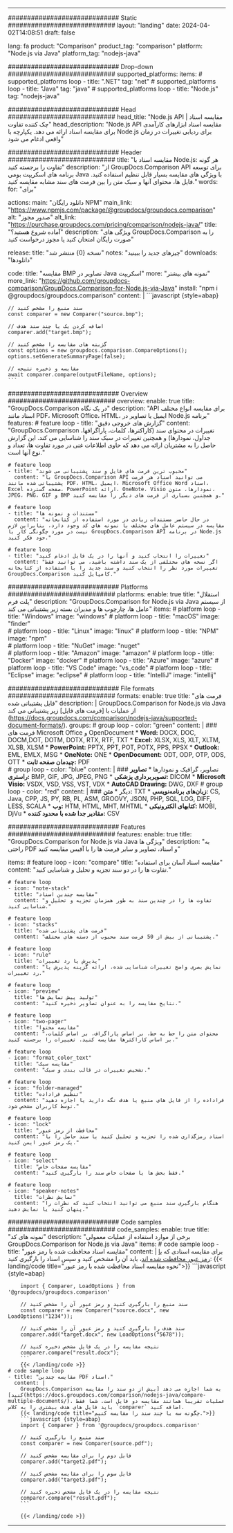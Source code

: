 
---
############################# Static ############################
layout: "landing"
date: 2024-04-02T14:08:51
draft: false

lang: fa
product: "Comparison"
product_tag: "comparison"
platform: "Node.js via Java"
platform_tag: "nodejs-java"

############################# Drop-down ############################
supported_platforms:
  items:
    # supported_platforms loop
    - title: ".NET"
      tag: "net"
    # supported_platforms loop
    - title: "Java"
      tag: "java"
    # supported_platforms loop
    - title: "Node.js"
      tag: "nodejs-java"

############################# Head ############################
head_title: "Node.js API مقایسه اسناد | چک کننده تفاوت"
head_description: "Node.js API مقایسه اسناد ابزارهای کارآمدی برای مقایسه اسناد ارائه می دهد. یکپارچه با Node.js برای ردیابی تغییرات در زمان واقعی ادغام می شود"

############################# Header ############################
title: "مقایسه اسناد با Node.js: هر گونه تفاوت را برجسته کنید"
description: "از GroupDocs.Comparison API برای توسعه برنامه های اسکریپت بومی Java با ویژگی های مقایسه بسیار قابل تنظیم استفاده کنید. فایل ها، محتوای آنها و سبک متن را بین فرمت های سند مشابه مقایسه کنید."
words:
  for: "برای"

actions:
  main: "دانلود رایگان NPM"
  main_link: "https://www.npmjs.com/package/@groupdocs/groupdocs.comparison"
  alt: "صدور مجوز"
  alt_link: "https://purchase.groupdocs.com/pricing/comparison/nodejs-java/"
  title: "آماده شروع هستید؟"
  description: "ویژگی های GroupDocs.Comparison را به صورت رایگان امتحان کنید یا مجوز درخواست کنید"

release:
  title: "نسخه {0} منتشر شد"
  notes: "چیزهای جدید را ببینید"
  downloads: "دانلودها"

code:
  title: "مقایسه BMP تصاویر در Java اسکریپت"
  more: "نمونه های بیشتر"
  more_link: "https://github.com/groupdocs-comparison/GroupDocs.Comparison-for-Node.js-via-Java"
  install: "npm i @groupdocs/groupdocs.comparison"
  content: |
    ```javascript {style=abap}

    // سند منبع را مشخص کنید
    const comparer = new Comparer("source.bmp");

    // اضافه کردن یک یا چند سند هدف
    comparer.add("target.bmp");

    // گزینه های مقایسه را مشخص کنید
    const options = new groupdocs.comparison.CompareOptions();
    options.setGenerateSummaryPage(false);

    // مقایسه و ذخیره نتیجه
    await comparer.compare(outputFileName, options);
    ```

############################# Overview ############################
overview:
  enable: true
  title: "GroupDocs.Comparison در یک نگاه"
  description: "API برای مقایسه انواع مختلف اسناد مانند PDF، Microsoft Office، HTML، ایمیل یا تصاویر در Node.js برنامه"
  features:
    # feature loop
    - title: "گزارش های خروجی دقیق"
      content: "GroupDocs.Comparison تغییرات در محتوای سند (کاراکترها، کلمات، پاراگرافها، جداول، نمودارها) و همچنین تغییرات در سبک سند را شناسایی می کند. این گزارش حاصل را به مشتریان ارائه می دهد که حاوی اطلاعات غنی در مورد تفاوت ها، تعداد و نوع آنها است."

    # feature loop
    - title: "محبوب ترین فرمت های فایل و سند پشتیبانی می شوند"
      content: "با GroupDocs.Comparison API می توانید اسناد هر فرمت پشتیبانی شده مانند PDF، HTML، ایمیل، Microsoft Office Word اسناد، Excel صفحه گسترده، PowerPoint ارائه، OneNote، Visio نمودارها، متون، JPEG، PNG، GIF و BMP و همچنین بسیاری از فرمت های دیگر را مقایسه کنید."

    # feature loop
    - title: "مستندات و نمونه ها"
      content: "در حال حاضر مستندات زیادی در مورد استفاده از کتابخانه مقایسه در سیستم عامل های مختلف با نمونه های کد وجود دارد، بنابراین لازم نیست در مورد چگونگی کار با GroupDocs.Comparison API در برنامه Node.js خود فکر کنید."

    # feature loop
    - title: "تغییرات را انتخاب کنید و آنها را در یک فایل ادغام کنید"
      content: "اگر نسخه های مختلفی از یک سند داشته باشید، می توانید فقط تغییرات مورد نظر را انتخاب کنید و سند جدید را با استفاده از کتابخانه GroupDocs.Comparison کامپایل کنید."

############################# Platforms ############################
platforms:
  enable: true
  title: "استقلال پلت فرم"
  description: "GroupDocs.Comparison for Node.js via Java از سیستم عامل ها، چارچوب ها و مدیران بسته زیر پشتیبانی می کند"
  items:
    # platform loop
    - title: "Windows"
      image: "windows"
    # platform loop
    - title: "macOS"
      image: "finder"      
    # platform loop
    - title: "Linux"
      image: "linux"
    # platform loop
    - title: "NPM"
      image: "npm"  
    # platform loop
    - title: "NuGet"
      image: "nuget"      
    # platform loop
    - title: "Amazon"
      image: "amazon"
    # platform loop
    - title: "Docker"
      image: "docker"
    # platform loop
    - title: "Azure"
      image: "azure"
    # platform loop
    - title: "VS Code"
      image: "vs_code"
    # platform loop
    - title: "Eclipse"
      image: "eclipse"
    # platform loop
    - title: "IntelliJ"
      image: "intellij"

############################# File formats ############################
formats:
  enable: true
  title: "فرمت های فایل پشتیبانی شده"
  description: |
    GroupDocs.Comparison for Node.js via Java از عملیات با [فرمت های فایل] زیر پشتیبانی می کند (https://docs.groupdocs.com/comparison/nodejs-java/supported-document-formats/).
  groups:
    # group loop
    - color: "green"
      content: |
        ### فرمت های Microsoft Office و OpenDocument
        * **Word:** DOCX, DOC, DOCM,DOT, DOTM, DOTX, RTX, RTF, TXT
        * **Excel:** XLSX, XLS, XLT, XLTM, XLSB, XLSM
        * **PowerPoint:** PPTX, PPT, POT, POTX, PPS, PPSX
        * **Outlook:** EML, EMLX, MSG
        * **OneNote:** ONE
        * **OpenDocument:** ODT, ODP, OTP, ODS, OTT
        * **چیدمان صفحه ثابت:** PDF        
    # group loop
    - color: "blue"
      content: |
        ### تصاویر، گرافیک و نمودارها
        * **تصاویر راستری:** BMP, GIF, JPG, JPEG, PNG
        * **تصویربرداری پزشکی:** DICOM
        * **Microsoft Visio:** VSDX, VSD, VSS, VST, VDX
        * **AutoCAD Drawing:** DWG, DXF
      # group loop
    - color: "red"
      content: |
        ### دیگر
        * **متن:** TXT
        * **زبان‌های برنامه‌نویسی:** CS, Java, CPP, JS, PY, RB, PL, ASM, GROOVY, JSON, PHP, SQL, LOG, DIFF, LESS, SCALA
        * **وب:** HTM, HTML, MHT, MHTML
        * **کتابهای الکترونیکی:** MOBI, DjVu
        * **مقادیر جدا شده با محدود کننده:** CSV

############################# Features ############################
features:
  enable: true
  title: "GroupDocs.Comparison for Node.js via Java ویژگی ها"
  description: "به راحتی PDF و اسناد، تصاویر و سایر فرمت ها را با آفیس مقایسه کنید"

  items:
    # feature loop
    - icon: "compare"
      title: "مقایسه اسناد آسان برای استفاده"
      content: "تفاوت ها را در دو سند تجزیه و تحلیل و شناسایی کنید."

    # feature loop
    - icon: "note-stack"
      title: "مقایسه چندین اسناد"
      content: "تفاوت ها را در چندین سند به طور همزمان تجزیه و تحلیل و شناسایی کنید."

    # feature loop
    - icon: "stacks"
      title: "فرمت های پشتیبانی شده"
      content: "پشتیبانی از بیش از 50 فرمت سند محبوب از دسته های مختلف."

    # feature loop
    - icon: "rule"
      title: "پذیرش یا رد تغییرات"
      content: "نمایش بصری واضح تغییرات شناسایی شده، ارائه گزینه پذیرش یا رد تغییرات."

    # feature loop
    - icon: "preview"
      title: "تولید پیش نمایش ها"
      content: "نتایج مقایسه را به عنوان تصاویر ذخیره کنید."

    # feature loop
    - icon: "two-pager"
      title: "مقایسه محتوا"
      content: "محتوای متن را خط به خط، بر اساس پاراگراف، بر اساس کلمات، بر اساس کاراکترها مقایسه کنید. تغییرات را برجسته کنید."

    # feature loop
    - icon: "format_color_text"
      title: "مقایسه سبک"
      content: "تشخیص تغییرات در قالب بندی و سبک."

    # feature loop
    - icon: "folder-managed"
      title: "تنظیم فراداده"
      content: "فراداده را از فایل های منبع یا هدف نگه دارید یا اجازه دهید توسط کاربران مشخص شود."

    # feature loop
    - icon: "lock"
      title: "محافظت از رمز عبور"
      content: "اسناد رمزگذاری شده را تجزیه و تحلیل کنید یا سند حاصل را با یک رمز عبور ایمن کنید."

    # feature loop
    - icon: "select"
      title: "مقایسه صفحات خاص"
      content: "فقط بخش ها یا صفحات خاص سند را بارگیری کنید."

    # feature loop
    - icon: "speaker-notes"
      title: "نمایش نظرات"
      content: "هنگام بارگیری سند منبع می توانید انتخاب کنید که نظرات را پنهان کنید یا نمایش دهید."

############################# Code samples ############################
code_samples:
  enable: true
  title: "نمونه های کد"
  description: "برخی از موارد استفاده از عملیات معمولی GroupDocs.Comparison for Node.js via Java"
  items:
    # code sample loop
    - title: "مقایسه اسناد محافظت شده با رمز عبور"
      content: |
        برای مقایسه اسنادی که [با رمز عبور محافظت شده اند](https://docs.groupdocs.com/comparison/nodejs-java/load-password-protected-documents/)، باید آن را مشخص کنید و سپس اسناد را بارگیری کنید:
        {{< landing/code title="نحوه مقایسه اسناد محافظت شده با رمز عبور">}}
        ```javascript {style=abap}

        import { Comparer, LoadOptions } from '@groupdocs/groupdocs.comparison'

        // سند منبع را بارگیری کنید و رمز عبور آن را مشخص کنید
        const comparer = new Comparer("source.docx", new LoadOptions("1234"));

        // سند هدف را بارگیری کنید و رمز عبور آن را مشخص کنید
        comparer.add("target.docx", new LoadOptions("5678"));

        // نتیجه مقایسه را در یک فایل مشخص ذخیره کنید
        comparer.compare("result.docx");
        ```
        {{< /landing/code >}}
    # code sample loop
    - title: "مقایسه چندین PDF اسناد."
      content: |
        GroupDocs.Comparison به شما اجازه می دهد [بیش از دو سند را مقایسه کنید](https://docs.groupdocs.com/comparison/nodejs-java/compare-multiple-documents/). عملیات تقریبا همانند مقایسه دو فایل است. شما فقط باید فایل های هدف بیشتری را به کلاس `comparer` اضافه کنید.
        {{< landing/code title="چگونه سه یا چند سند را مقایسه کنیم.">}}
        ```javascript {style=abap}
        import { Comparer } from '@groupdocs/groupdocs.comparison'

        // سند منبع را بارگیری کنید
        const comparer = new Comparer(source.pdf");

        // فایل دوم را برای مقایسه مشخص کنید
        comparer.add("target2.pdf");

        // فایل سوم را برای مقایسه مشخص کنید
        comparer.add("target3.pdf");

        // نتیجه مقایسه را در یک فایل مشخص ذخیره کنید
        comparer.compare("result.pdf");
        ```

        {{< /landing/code >}}

---